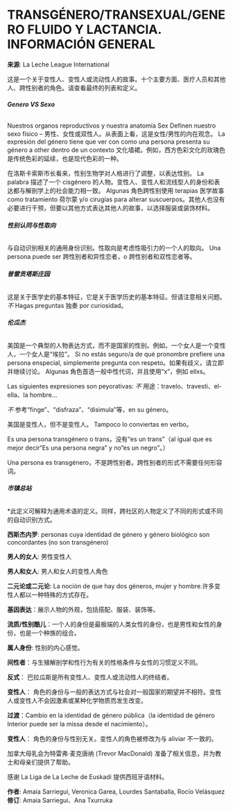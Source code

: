 # TRANSGÉNERO/TRANSEXUAL/GENERO FLUIDO Y LACTANCIA. INFORMACIÓN GENERAL

**来源**: La Leche League International

这是一个关于变性人、变性人或流动性人的故事。十个主要方面、医疗人员和其他人、跨性别者的角色。请查看最终的列表和定义。

###### **Genero VS Sexo**

Nuestros organos reproductivos y nuestra anatomía Sex Definen nuestro sexo físico – 男性、女性或双性人。从表面上看，这是女性/男性的内在观念。 La expresión del género tiene que ver con como una persona presenta su género a other dentro de un contexto 文化墙裙。例如，西方色彩文化的玫瑰色是传统色彩的延续，也是现代色彩的一种。

在洛斯卡索斯市长看来，性别生物学对人格进行了调整，以表达性别。 La palabra 描述了一个 cisgénero 的人物。变性人、变性人和流线型人的身份和表达都与解剖学上的社会能力相一致。 Algunas 角色跨性别使用 terapias 医学故事 como tratamiento 荷尔蒙 y/o cirugías para alterar suscuerpos。其他人也没有必要进行干预，但要以其他方式表达其他人的故事，以选择服装或装饰材料。

###### **性别认同与性取向**

与自动识别相关的通用身份识别。性取向是考虑性吸引力的一个人的取向。 Una persona puede ser 跨性别者和异性恋者，o 跨性别者和双性恋者等。

###### **普雷贡塔斯庄园**

这是关于医学史的基本特征，它是关于医学历史的基本特征。但请注意相关问题。 _不_ Hagas preguntas 独奏 por curiosidad。

###### **伦瓜杰**

美国是一个典型的人物表达方式，而不是国家的性别。例如，一个女人是一个变性人，一个女人是“埃拉”。 Si no estás seguro/a de qué pronombre prefiere una persona enspecial, simplemente pregunta con respeto。如果有歧义，请立即并继续讨论。 Algunas 角色首选一般中性代词，并且使用“x”，例如 ellxs。

Las siguientes expresiones son peyorativas: _不_ 用途：travelo、travesti、el-ella、la hombre…

_不_ 参考“finge”、“disfraza”、“disimula”等，en su género。

美国是变性人，但不是变性人。 Tampoco lo conviertas en verbo。

Es una persona transgénero o trans，没有“es un trans”（al igual que es mejor decir“Es una persona negra” y no“es un negro”。）

Una persona es transgénero，不是跨性别者。跨性别者的形式不需要任何形容词。

###### **市镇总站**

\*此定义可解释为通用术语的定义。同样，跨社区的人物定义了不同的形式或不同的自动识别方式。

**西斯杰内罗**: personas cuya identidad de género y género biológico son concordantes (no son transgénero)

**男人的女人**: 男性变性人

**男人和女人**: 男人和女人的变性人角色

**二元论或二元论**: La noción de que hay dos géneros, mujer y hombre.许多变性人都以一种特殊的方式存在。

**基因表达**：展示人物的外观，包括搭配、服装、装饰等。

**流质/性别酷儿**：一个人的身份是最极端的人类女性的身份，也是男性和女性的身份，也是一个种族的组合。

**属人身份**: 性别的内心感觉。

**间性者**：与生殖解剖学和性行为有关的性格条件与女性的习惯定义不同。

**反式**： 巴拉瓜斯是所有变性人、变性人或流动性人的终结者。

**变性人**： 角色的身份与一般的表达方式与社会对一般国家的期望并不相符。变性人或变性人不会因激素或某种化学物质而发生改变。

**过渡**：Cambio en la identidad de género pública（la identidad de género Interior puede ser la missa desde el nacimiento）。

**变性人**： 角色的身份与性别无关。变性人的角色被修改为与 aliviar 不一致的。

加拿大母乳会为特雷弗·麦克唐纳 (Trevor MacDonald) 准备了相关信息，并为教士和母亲们提供了帮助。

感谢 La Liga de La Leche de Euskadi 提供西班牙语材料。

**作者**: Amaia Sarriegui, Veronica Garea, Lourdes Santaballa, Rocío Velásquez  
**修订**: Amaia Sarriegui、Ana Txurruka
<!-- tcd_original_link https://llli.org/zh/informacion-sobre-la-lactancia-materna-de-la-a-a-la-z/transgenero-transexual-genero-fluido-y-lactancia-informacion-general/ -->
